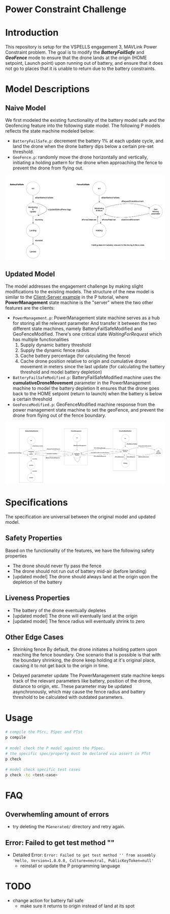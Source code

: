 # **Power Constraint Challenge**
# Introduction
This repository is setup for the VSPELLS engagement 3, MAVLink Power Constraint problem. The goal is to modify the **_BatteryFailSafe_** and **_GeoFence_** mode to ensure that the drone lands at the origin (HOME setpoint, Launch point) upon running out of battery, and ensure that it does not go to places that it is unable to return due to the battery constraints.

# Model Descriptions
## Naive Model
We first modeled the existing functionality of the battery model safe and the Geofencing feature into the following state model. The following P models reflects the state machine modeled below:
- `BatteryFailSafe.p`: decrement the battery 1% at each update cycle, and land the drone when the drone battery dips below a certain pre-set threshold.
- `GeoFence.p`: randomly move the drone horizontally and vertically, initiating a holding pattern for the drone when approaching the fence to prevent the drone from flying out.

![naive-model](naive-model.png)

## Updated Model
The model addresses the engagement challenge by making slight modifications to the existing models. The structure of the new model is similar to the [Client-Server example](https://p-org.github.io/P/tutorial/clientserver/) in the P tutorial, where **PowerManagement** state machine is the "server" where the two other features are the clients:
- `PowerManagement.p`: PowerManagement state machine serves as a hub for storing all the relevant parameter
And transfer it between the two different state machines, namely BatteryFailSafeModified and GeoFenceModified. There's one critical state *WaitingForRequest* which has multiple functionalities
  1. Supply dynamic battery threshold
  2. Supply the dynamic fence radius 
  3. Cache battery percentage (for calculating the fence)
  4. Cache drone position relative to origin and cumulative drone movement in meters since the last update (for calculating the battery threshold and model battery depletion)
- `BatteryFailSafeModified.p`: BatteryFailSafeModified machine uses the **cumulativeDroneMovement** parameter in the PowerManagement machine to model the battery depletion
It ensures that the drone goes back to the HOME setpoint (return to launch) when the battery is below a certain threshold
- `GeoFenceModified.p`: GeoFenceModified machine response from the power management state machine to set the geoFence, and prevent the drone from flying out of the fence boundary.

![updated-model](updated-model.png)

# Specifications
The specification are universal between the original model and updated model.

## Safety Properties
Based on the functionality of the features, we have the following safety properties
- The drone should never fly pass the fence
- The drone should not run out of battery mid-air (before landing)
- [updated model] The drone should always land at the origin upon the depletion of the battery

## Liveness Properties
- The battery of the drone eventually depletes
- [updated model] The drone will eventually land at the origin
- [updated model] The fence radius will eventually shrink to zero

## Other Edge Cases
- Shrinking fence
By default, the drone initiates a holding pattern upon reaching the fence boundary. One scenario that is possible is that with the boundary shrinking, the drone keep holding at it's original place, causing it to not get back to the origin in time.

- Delayed parameter update
The PowerManagement state machine keeps track of the relevant parameters like battery, position of the drone, distance to origin, etc. These parameter may be updated asynchronously, which may cause the fence radius and battery threshold to be calculated with outdated parameters.


# Usage
```bash
# compile the PSrc, PSpec and PTst
p compile 

# model check the P model against the PSpec.
# the specific spec/property must be declared via assert in PTst
p check  

# model check specific test cases
p check -tc <test-case>
```
# FAQ
## Overwhemling amount of errors
- try deleting the `PGenerated/` directory and retry again.


## Error: Failed to get test method ""
- Detailed Error: `Error: Failed to get test method '' from assembly 'Hello, Version=1.0.0.0, Culture=neutral, PublicKeyToken=null'`
    - reinstall or update the P programming language

# TODO
- change action for battery fail safe
  - make sure it returns to origin instead of land at its spot